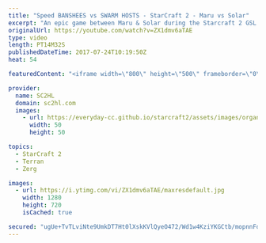 ```yaml
---
title: "Speed BANSHEES vs SWARM HOSTS - StarCraft 2 - Maru vs Solar"
excerpt: "An epic game between Maru & Solar during the Starcraft 2 GSL Code S. Mech, speed banshees, swarm hosts, ravens & an epic conclusion.  ► http://bit.ly/SC2HLsubscribe - SUBSCRIBE to SC2HL!    Thank you for watching our videos! Subscribe for more StarCraft 2: Legacy of the void highlights. We also upload"
originalUrl: https://youtube.com/watch?v=ZX1dmv6aTAE
type: video
length: PT14M32S
publishedDateTime: 2017-07-24T10:19:50Z
heat: 54

featuredContent: "<iframe width=\"800\" height=\"500\" frameborder=\"0\" src=\"https://www.youtube.com/embed/ZX1dmv6aTAE\" allow=\"accelerometer; autoplay; encrypted-media; gyroscope; picture-in-picture\" allowfullscreen></iframe>"

provider:
  name: SC2HL
  domain: sc2hl.com
  images:
    - url: https://everyday-cc.github.io/starcraft2/assets/images/organizations/sc2hl.com-50x50.jpg
      width: 50
      height: 50

topics:
  - StarCraft 2
  - Terran
  - Zerg

images:
  - url: https://i.ytimg.com/vi/ZX1dmv6aTAE/maxresdefault.jpg
    width: 1280
    height: 720
    isCached: true

secured: "ugUe+TvTLviNte9UmkDT7Ht0lXskKVlQyeO472/Wd1w4KziYKGCtb/mopnnFdbPrL5GTCCVwc8jpZpIIzGWpvt/CUn90gHBwj7/HiFmHQq2laXGmiijhK8yJwU3JQiWfVhsfkGijwYVq5UV7aJ3LuFOr9oGw+L+boO0fKiDBluhlDJBFF6a8DZ4wQXh3kBkOlPIpLPdnBBpDn3MNxUVzOz4/I5mErZRO1X4bXs4d+eZfkf96uVMjLBAHwCxmUY7OOW9V87AtwV4ji1ekahO/4fyP3vA4dqQGusvFSOQi1o4QhpB+95Ng6+9Wx4TGDKljnCtcRdcKQI2l5SCsCwePpmACaPbt72aQIK37hL54UV1I7jHP24QjqSn5/ac7F4V4MSJKHUefBY05EwMhGnVNEXkO8/c9WVagYEogucEMmnmgRqFnwcpQAXNxXcCmJm9Z;fXrZKL/Y8yRtIgbKHIckgA=="
---
```


